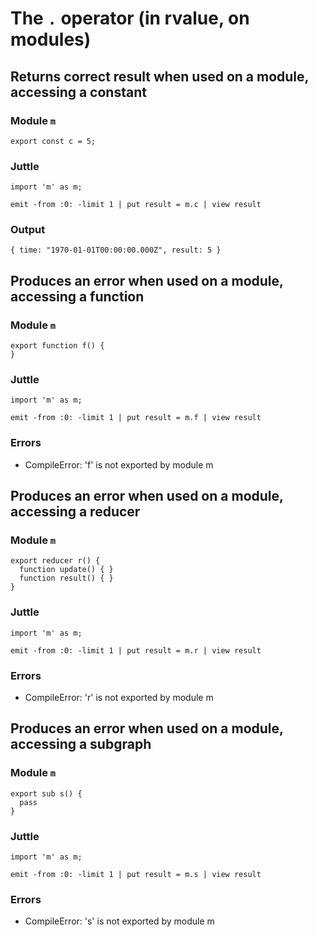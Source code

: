 # The `.` operator (in rvalue, on modules)

## Returns correct result when used on a module, accessing a constant

### Module `m`

    export const c = 5;

### Juttle

    import 'm' as m;

    emit -from :0: -limit 1 | put result = m.c | view result

### Output

    { time: "1970-01-01T00:00:00.000Z", result: 5 }

## Produces an error when used on a module, accessing a function

### Module `m`

    export function f() {
    }

### Juttle

    import 'm' as m;

    emit -from :0: -limit 1 | put result = m.f | view result

### Errors

  * CompileError: 'f' is not exported by module m

## Produces an error when used on a module, accessing a reducer

### Module `m`

    export reducer r() {
      function update() { }
      function result() { }
    }

### Juttle

    import 'm' as m;

    emit -from :0: -limit 1 | put result = m.r | view result

### Errors

  * CompileError: 'r' is not exported by module m

## Produces an error when used on a module, accessing a subgraph

### Module `m`

    export sub s() {
      pass
    }

### Juttle

    import 'm' as m;

    emit -from :0: -limit 1 | put result = m.s | view result

### Errors

  * CompileError: 's' is not exported by module m
